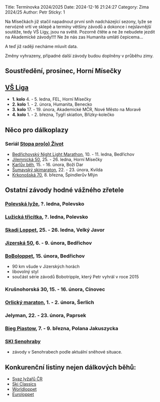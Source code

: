Title: Termínovka 2024/2025
Date: 2024-12-16 21:24:27
Category: Zima 2024/25
Author: Petr
Sticky: 1

Na Mísečkách již stačil napadnout první sníh nadcházející sezony, lyže se nervózně vrtí ve sklepě a termíny většiny závodů a dokonce i nejslavnější soutěže, tedy VŠ Ligy, jsou na světě. Pozorně čtěte a ne že nebudete jezdit na Akademické závody!!!! Ne že nás zas Humanita umlátí čepicema...

A teď již raději necháme mluvit data.

Změny vyhrazeny, případné další závody budou doplněny v průběhu zimy.

Soustředění, prosinec, Horní Mísečky
------------------------------------

[VŠ Liga](https://www.vs-liga.cz/)
---------------------------------

- **1. kolo** 4. - 5. ledna, FEL, Horní Mísečky
- **2. kolo** 1. - 2. února, Humanita, Benecko
- **3. kolo** 17. - 19. února, Akademické MČR, Nové Město na Moravě
- **4. kolo** 1. - 2. března, Tygří skiatlon, Břízky-kolečko

Něco pro dálkoplazy
-------------------

### Seriál [Stopa pro(o) Život](https://www.stopaprozivot.cz/)

- [Bedřichovský Night Light Marathon](https://stopaprozivot.cz/zavody/bnlm/propozice), 10. - 11. ledna, Bedřichov
- [Jilemnická 50](https://stopaprozivot.cz/zavody/jilemnicka-50/propozice), 25. - 26. ledna, Horní Mísečky
- [Karlův běh](https://stopaprozivot.cz/zavody/cardion-karluv-beh/propozice), 15. - 16. února, Boží Dar
- [Šumavský skimaraton](https://stopaprozivot.cz/zavody/sumavsky-skimaraton-tv-nova/propozice), 22. - 23. února, Kvilda
- [Krkonošská 70](https://stopaprozivot.cz/zavody/krkonosska-70/propozice), 8. března, Špindlerův Mlýn

Ostatní závody hodné vážného zřetele
------------------------------------

### [Polevská lyže](https://skipolevsko.estranky.cz/clanky/zavody/polevska-lyze/), ?. ledna, Polevsko

### [Lužická třicítka](https://skipolevsko.estranky.cz/clanky/zavody/luzicka-tricitka/), ?. ledna, Polevsko

### [Skadi Loppet](https://www.skadi-loppet.de/), 25. - 26. ledna, Velký Javor

### [Jizerská 50](https://jiz50.cz), 6. - 9. února, Bedřichov

### [BoBoloppet](https://www.boboloppet.com/boboloppet/), 15. února, Bedřichov

- 90 km všude v Jizerských horách
- libovolný styl
- součást série závodů Bobotripple, který Petr vyhrál v roce 2015

### Krušnohorská 30, 15. - 16. února, Cínovec

### [Orlický maraton](https://orlickymaraton.cz/), 1. - 2. února, Šerlich

### Jelyman, 22. - 23. února, Paprsek

### [Bieg Piastow](https://bieg-piastow.pl), 7. - 9. března, Polana Jakuszycka

### [SKI Senohraby](https://www.senohraby.cz/info-o-obci-1/ski-senohraby-1/)

- závody v Senohrabech podle aktuální sněhové situace.

Konkurenční listiny nejen dálkových běhů:
-----------------------------------------

- [Svaz lyžařů ČR](https://evidence.czech-ski.com/kalendar-a-vysledky)
- [Ski Classics](https://www.skiclassics.com/)
- [Worldloppet](https://www.worldloppet.com/)
- [Euroloppet](https://www.euroloppet.com/)
